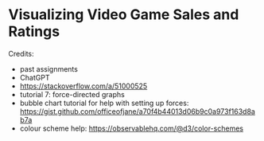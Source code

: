 # Visualizing Video Game Sales and Ratings

Credits:
* past assignments
* ChatGPT
* https://stackoverflow.com/a/51000525
* tutorial 7: force-directed graphs
* bubble chart tutorial for help with setting up forces: https://gist.github.com/officeofjane/a70f4b44013d06b9c0a973f163d8ab7a
* colour scheme help: https://observablehq.com/@d3/color-schemes